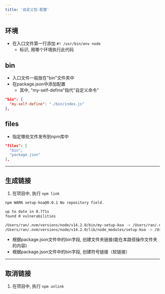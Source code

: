 ```yaml
---
title: '自定义包-配置'
---
```


## 环境

* 在入口文件第一行添加 `#! /usr/bin/env node`
  + 标识, 用哪个环境执行此代码

## bin

* 入口文件一般放在"bin"文件夹中
* 在package.json中添加配置
  + 其中, "my-self-define"指代"自定义命令"

```json
"bin": {
  "my-self-define": "./bin/index.js"
},
```

## files

* 指定哪些文件发布到npm库中

```json
"files": [
  "bin",
  "package.json"
],
```

***

## 生成链接

1. 在项目中, 执行 `npm link`

```sh
npm WARN setup-koa@0.0.1 No repository field.

up to date in 0.771s
found 0 vulnerabilities

/Users/ran/.nvm/versions/node/v14.2.0/bin/my-setup-koa -> /Users/ran/.nvm/versions/node/v14.2.0/lib/node_modules/setup-koa/bin
/Users/ran/.nvm/versions/node/v14.2.0/lib/node_modules/setup-koa -> /Users/ran/tools/setup-koa
```

* 根据package.json文件中的bin字段, 创建文件夹链接(能在本路径操作文件夹的内容)
* 根据package.json文件中的bin字段, 创建符号链接（软链接）

***

## 取消链接

1. 在项目中, 执行 `npm unlink`
